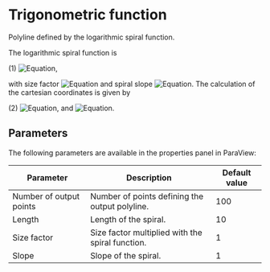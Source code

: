 # Trigonometric function

Polyline defined by the logarithmic spiral function.

The logarithmic spiral function is

(1) ![Equation](https://render.githubusercontent.com/render/math?math=r(\phi)=ae^{k\phi}),

with size factor ![Equation](https://render.githubusercontent.com/render/math?math=a) and spiral slope ![Equation](https://render.githubusercontent.com/render/math?math=k). The calculation of the cartesian coordinates is given by

(2) ![Equation](https://render.githubusercontent.com/render/math?math=x(\phi)=r(\phi)\\,\\,\text{cos}\\,\phi), and ![Equation](https://render.githubusercontent.com/render/math?math=y(\phi)=r(\phi)\\,\\,\text{sin}\\,\phi).

## Parameters

The following parameters are available in the properties panel in ParaView:

| Parameter                 | Description                                                                           | Default value |
|---------------------------|---------------------------------------------------------------------------------------|---------------|
| Number of output points   | Number of points defining the output polyline.                                        | 100           |
| Length                    | Length of the spiral.                                                                 | 10            |
| Size factor               | Size factor multiplied with the spiral function.                                      | 1             |
| Slope                     | Slope of the spiral.                                                                  | 1             |
